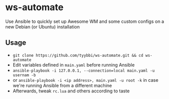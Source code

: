 # ws-automate

Use Ansible to quickly set up Awesome WM and some custom configs on a new Debian (or Ubuntu) installation

## Usage

- `git clone https://github.com/tyybbi/ws-automate.git && cd ws-automate`
- Edit variables defined in `main.yaml` before running Ansible
- `ansible-playbook -i 127.0.0.1, --connection=local main.yaml -u usernam -b`
- or `ansible-playbook -i <ip address>, main.yaml -u root -k` in case we're
  running Ansible from a different machine
- Afterwards, tweak `rc.lua` and others according to taste

